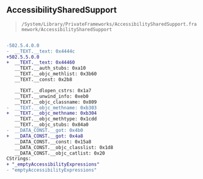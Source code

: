 ## AccessibilitySharedSupport

> `/System/Library/PrivateFrameworks/AccessibilitySharedSupport.framework/AccessibilitySharedSupport`

```diff

-502.5.4.0.0
-  __TEXT.__text: 0x4444c
+502.5.5.0.0
+  __TEXT.__text: 0x44460
   __TEXT.__auth_stubs: 0xa10
   __TEXT.__objc_methlist: 0x3b60
   __TEXT.__const: 0x2b8

   __TEXT.__dlopen_cstrs: 0x1a7
   __TEXT.__unwind_info: 0xeb0
   __TEXT.__objc_classname: 0x809
-  __TEXT.__objc_methname: 0xb303
+  __TEXT.__objc_methname: 0xb304
   __TEXT.__objc_methtype: 0x1cdd
   __TEXT.__objc_stubs: 0x84a0
-  __DATA_CONST.__got: 0x4b0
+  __DATA_CONST.__got: 0x4a8
   __DATA_CONST.__const: 0x15a8
   __DATA_CONST.__objc_classlist: 0x1d8
   __DATA_CONST.__objc_catlist: 0x20
CStrings:
+ "_emptyAccessibilityExpressions"
- "emptyAccessibilityExpressions"

```
